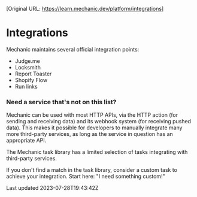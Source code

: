[Original URL: https://learn.mechanic.dev/platform/integrations]

# Integrations

Mechanic maintains several official integration points:

- Judge.me
- Locksmith
- Report Toaster
- Shopify Flow
- Run links

### Need a service that's not on this list?

Mechanic can be used with most HTTP APIs, via the HTTP action (for sending and receiving data) and its webhook system (for receiving pushed data). This makes it possible for developers to manually integrate many more third-party services, as long as the service in question has an appropriate API.

The Mechanic task library has a limited selection of tasks integrating with third-party services.

If you don't find a match in the task library, consider a custom task to achieve your integration. Start here: "I need something custom!"

Last updated 2023-07-28T19:43:42Z